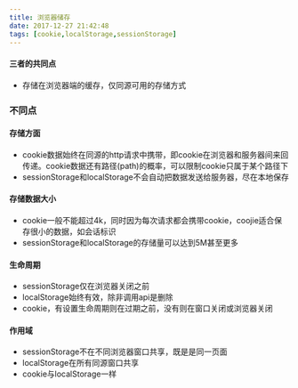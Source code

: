 ```yaml
---
title: 浏览器储存
date: 2017-12-27 21:42:48
tags: [cookie,localStorage,sessionStorage]
---
```


#### 三者的共同点

- 存储在浏览器端的缓存，仅同源可用的存储方式

### 不同点

#### 存储方面

- cookie数据始终在同源的http请求中携带，即cookie在浏览器和服务器间来回传递。cookie数据还有路径(path)的概率，可以限制cookie只属于某个路径下
- sessionStorage和localStorage不会自动把数据发送给服务器，尽在本地保存

#### 存储数据大小

- cookie一般不能超过4k，同时因为每次请求都会携带cookie，coojie适合保存很小的数据，如会话标识
- sessionStorage和localStorage的存储量可以达到5M甚至更多

#### 生命周期

- sessionStorage仅在浏览器关闭之前
- localStorage始终有效，除非调用api是删除
- cookie，有设置生命周期则在过期之前，没有则在窗口关闭或浏览器关闭

#### 作用域

- sessionStorage不在不同浏览器窗口共享，既是是同一页面
- localStorage在所有同源窗口共享
- cookie与localStorage一样

